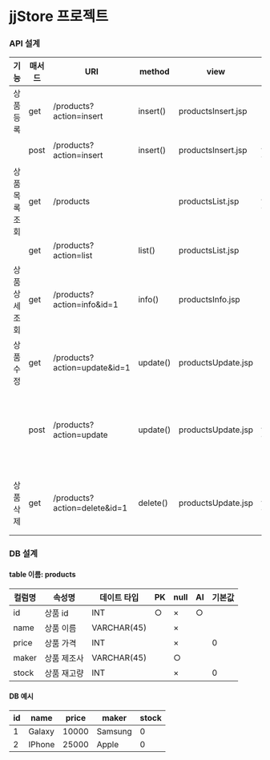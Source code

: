 # jjStore 프로젝트
### API 설계
|기능|매서드|URI|method|view|redirect URI|기타|
|--------|-----|-----|-----|------|-------|-------|
|상품 등록|get|/products?action=insert|insert()|productsInsert.jsp||화면 표시
|				 |post|/products?action=insert|insert()|productsInsert.jsp|/products?action=list|DB 작업
|상품 목록 조회|get|/products||productsList.jsp|/products?action=list
|            |get|/products?action=list|list()|productsList.jsp|
|상품 상세 조회|get|/products?action=info&id=1|info()|productsInfo.jsp|
|상품 수정|get|/products?action=update&id=1|update()|productsUpdate.jsp||화면 표시
|				|post|/products?action=update|update()|productsUpdate.jsp|/products?action=list|DB 작업 / name, price 만 변경 가능
|상품 삭제|get|/products?action=delete&id=1|delete()|productsUpdate.jsp|/products?action=list|수정 페이지의 버튼으로 작업


### DB 설계
#### table 이름: products
|컬럼명|속성명|데이트 타입|PK|null|AI|기본값|
|-|------|-----|-------|-|-|-|
|id|상품 id|INT|○|×|○|
|name|상품 이름|VARCHAR(45)||×||
|price|상품 가격|INT||×||0
|maker|상품 제조사|VARCHAR(45)||○||
|stock|상품 재고량|INT||×||0

#### DB 예시
|id|name|price|maker|stock|
|-|------|-----|-------|-|
|1|Galaxy|10000|Samsung|0|
|2|IPhone|25000|Apple  |0|
